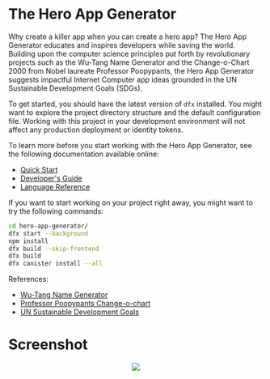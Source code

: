 # The Hero App Generator

Why create a killer app when you can create a hero app? The Hero App Generator educates and inspires developers while saving the world. Building upon the computer science principles put forth by revolutionary projects such as the Wu-Tang Name Generator and the Change-o-Chart 2000 from Nobel laureate Professor Poopypants, the Hero App Generator suggests impactful Internet Computer app ideas grounded in the UN Sustainable Development Goals (SDGs).

To get started, you should have the latest version of `dfx` installed. You might want to explore the project directory structure and the default configuration file. Working with this project in your development environment will not affect any production deployment or identity tokens.

To learn more before you start working with the Hero App Generator, see the following documentation available online:

- [Quick Start](https://sdk.dfinity.org/developers-guide/quickstart.html)
- [Developer's Guide](https://sdk.dfinity.org/developers-guide)
- [Language Reference](https://sdk.dfinity.org/language-guide)

If you want to start working on your project right away, you might want to try the following commands:

```bash
cd hero-app-generator/
dfx start --background
npm install
dfx build --skip-frontend
dfx build
dfx canister install --all
```

References:

- [Wu-Tang Name Generator](http://www.mess.be/inickgenwuname.php)
- [Professor Poopypants Change-o-chart](https://www.scholastic.com/parents/kids-activities-and-printables/printables/reading-worksheets/whats-your-new-professor-poopypants-name.html)
- [UN Sustainable Development Goals](https://www.un.org/sustainabledevelopment/sustainable-development-goals/)

# Screenshot

<p align="center">
  <img src="assets/description.png">
</p>
